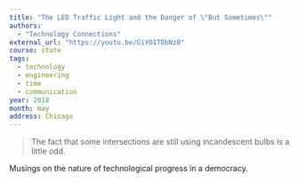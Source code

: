 ```yaml
---
title: "The LED Traffic Light and the Danger of \"But Sometimes\""
authors:
  - "Technology Connections"
external_url: "https://youtu.be/GiYO1TObNz8"
course: state
tags:
  - technology
  - engineering
  - time
  - communication
year: 2018
month: may
address: Chicago
---
```


> The fact that some intersections are still using incandescent bulbs is a little odd.

Musings on the nature of technological progress in a democracy.
